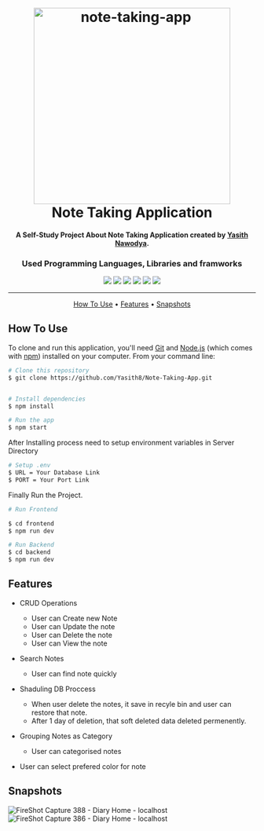 <h1 align="center">
  <br>
  <a href="http://"><img src="https://github.com/Yasith8/Note-Taking-App/assets/90121062/5b9856e3-a975-407f-81df-f4d8b562ecb0" alt="note-taking-app" width="400" height="`180"></a>
  <br>
  Note Taking Application
  <br>
</h1>


<h4 align="center">A Self-Study Project About Note Taking Application created by <a href="https://github.com/Yasith8" target="_blank">Yasith Nawodya</a>.</h4>
<h3 align="center">Used Programming Languages, Libraries and framworks</h3>
<p align="center">
   <span><img src="https://img.shields.io/badge/React-black?logo=react"></span>
<span><img src="https://img.shields.io/badge/MongoDB-green?logo=mongodb"></span>
<span><img src="https://img.shields.io/badge/NodeJS-Yellow?logo=node.js"></span>
<span><img src="https://img.shields.io/badge/Express-black?logo=express"></span>
    <span><img src="https://img.shields.io/badge/CSS-blue?logo=css3"></span>
  <span><img src="https://img.shields.io/badge/Tailwindcss-white?logo=tailwindcss"></span>
</p>
<hr/>
<p align="center">
  <a href="#how-to-use">How To Use</a> •
  <a href="#features">Features</a> •
  <a href="#snap">Snapshots</a> 
</p>


## How To Use

To clone and run this application, you'll need [Git](https://git-scm.com) and [Node.js](https://nodejs.org/en/download/) (which comes with [npm](http://npmjs.com)) installed on your computer. From your command line:

```bash
# Clone this repository
$ git clone https://github.com/Yasith8/Note-Taking-App.git


# Install dependencies
$ npm install

# Run the app
$ npm start
```

After Installing process need to setup environment variables in Server Directory

```bash
# Setup .env
$ URL = Your Database Link
$ PORT = Your Port Link
```

Finally Run the Project.

```bash
# Run Frontend

$ cd frontend
$ npm run dev

# Run Backend
$ cd backend
$ npm run dev
```



## Features
- CRUD Operations 
  - User can Create new Note
  - User can Update the note
  - User can Delete the note
  - User can View the note
  
- Search Notes
  - User can find note quickly
  
- Shaduling DB Proccess
  - When user delete the notes, it save in recyle bin and user can restore that note. 
  - After 1 day of deletion, that soft deleted data deleted permenently.

- Grouping Notes as Category
  - User can categorised notes

- User can select prefered color for note

## Snapshots

![FireShot Capture 388 - Diary Home - localhost](https://github.com/Yasith8/Note-Taking-App/assets/90121062/7e7528cf-2e8d-46cd-ad4c-7eb43d3c3a4a)
![FireShot Capture 386 - Diary Home - localhost](https://github.com/Yasith8/Note-Taking-App/assets/90121062/fa20dba1-726d-4c90-b5b9-b011a433cfe2)


